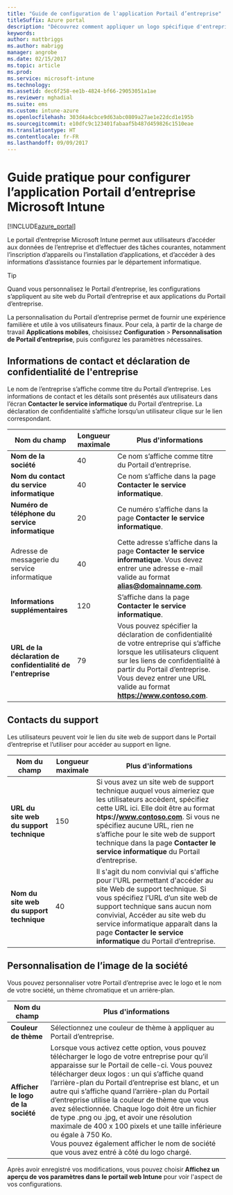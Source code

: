 ```yaml
---
title: "Guide de configuration de l'application Portail d’entreprise"
titleSuffix: Azure portal
description: "Découvrez comment appliquer un logo spécifique d'entreprise à l’application Portail d’entreprise Intune. \""
keywords: 
author: mattbriggs
ms.author: mabrigg
manager: angrobe
ms.date: 02/15/2017
ms.topic: article
ms.prod: 
ms.service: microsoft-intune
ms.technology: 
ms.assetid: dec6f258-ee1b-4824-bf66-29053051a1ae
ms.reviewer: mghadial
ms.suite: ems
ms.custom: intune-azure
ms.openlocfilehash: 303d4a4cbce9d63abc0809a27ae1e22dcd1e195b
ms.sourcegitcommit: e10dfc9c123401fabaaf5b487d459826c1510eae
ms.translationtype: HT
ms.contentlocale: fr-FR
ms.lasthandoff: 09/09/2017
---
```

# <a name="how-to-configure-the-microsoft-intune-company-portal-app"></a>Guide pratique pour configurer l’application Portail d’entreprise Microsoft Intune

[!INCLUDE[azure_portal](./includes/azure_portal.md)]

Le portail d’entreprise Microsoft Intune permet aux utilisateurs d’accéder aux données de l’entreprise et d’effectuer des tâches courantes, notamment l’inscription d’appareils ou l’installation d’applications, et d’accéder à des informations d’assistance fournies par le département informatique.        

> [!Tip]        
> Quand vous personnalisez le Portail d’entreprise, les configurations s’appliquent au site web du Portail d’entreprise et aux applications du Portail d’entreprise.       

La personnalisation du Portail d’entreprise permet de fournir une expérience familière et utile à vos utilisateurs finaux. Pour cela, à partir de la charge de travail **Applications mobiles**, choisissez **Configuration** > **Personnalisation de Portail d’entreprise**, puis configurez les paramètres nécessaires.      

## <a name="company-contact-information-and-privacy-statement"></a>Informations de contact et déclaration de confidentialité de l'entreprise        
Le nom de l’entreprise s’affiche comme titre du Portail d’entreprise. Les informations de contact et les détails sont présentés aux utilisateurs dans l’écran **Contacter le service informatique** du Portail d’entreprise. La déclaration de confidentialité s’affiche lorsqu’un utilisateur clique sur le lien correspondant.        


|Nom du champ|Longueur maximale|Plus d'informations|        
|-|-|-|     
|**Nom de la société**|40|Ce nom s’affiche comme titre du Portail d’entreprise.|        
|**Nom du contact du service informatique**|40|Ce nom s’affiche dans la page **Contacter le service informatique**.|      
|**Numéro de téléphone du service informatique**|20|Ce numéro s’affiche dans la page **Contacter le service informatique**.|        
|Adresse de messagerie du service informatique|40|Cette adresse s’affiche dans la page **Contacter le service informatique**. Vous devez entrer une adresse e-mail valide au format **alias@domainname.com**.|     
|**Informations supplémentaires**|120|S’affiche dans la page **Contacter le service informatique**.|      
|**URL de la déclaration de confidentialité de l'entreprise**|79|Vous pouvez spécifier la déclaration de confidentialité de votre entreprise qui s’affiche lorsque les utilisateurs cliquent sur les liens de confidentialité à partir du Portail d’entreprise. Vous devez entrer une URL valide au format **https://www.contoso.com**.|        

## <a name="support-contacts"></a>Contacts du support     
Les utilisateurs peuvent voir le lien du site web de support dans le Portail d’entreprise et l’utiliser pour accéder au support en ligne.        



|Nom du champ|Longueur maximale|Plus d'informations|        
|-|-|-|     
|**URL du site web du support technique**|150|Si vous avez un site web de support technique auquel vous aimeriez que les utilisateurs accèdent, spécifiez cette URL ici. Elle doit être au format **htps://www.contoso.com**. Si vous ne spécifiez aucune URL, rien ne s’affiche pour le site web de support technique dans la page **Contacter le service informatique** du Portail d’entreprise.|        
|**Nom du site web du support technique**|40|Il s'agit du nom convivial qui s'affiche pour l'URL permettant d'accéder au site Web de support technique. Si vous spécifiez l’URL d’un site web de support technique sans aucun nom convivial, Accéder au site web du service informatique apparaît dans la page **Contacter le service informatique** du Portail d’entreprise.       

## <a name="company-branding-customization"></a>Personnalisation de l’image de la société       
Vous pouvez personnaliser votre Portail d’entreprise avec le logo et le nom de votre société, un thème chromatique et un arrière-plan.     



|Nom du champ|Plus d'informations|       
|-|-|       
|**Couleur de thème**|Sélectionnez une couleur de thème à appliquer au Portail d’entreprise.|      
|**Afficher le logo de la société**|Lorsque vous activez cette option, vous pouvez télécharger le logo de votre entreprise pour qu’il apparaisse sur le Portail de celle-ci. Vous pouvez télécharger deux logos : un qui s’affiche quand l’arrière-plan du Portail d’entreprise est blanc, et un autre qui s’affiche quand l’arrière-plan du Portail d’entreprise utilise la couleur de thème que vous avez sélectionnée. Chaque logo doit être un fichier de type .png ou .jpg, et avoir une résolution maximale de 400 x 100 pixels et une taille inférieure ou égale à 750 Ko.<br>Vous pouvez également afficher le nom de société que vous avez entré à côté du logo chargé.|      

Après avoir enregistré vos modifications, vous pouvez choisir **Affichez un aperçu de vos paramètres dans le portail web Intune** pour voir l'aspect de vos configurations.
